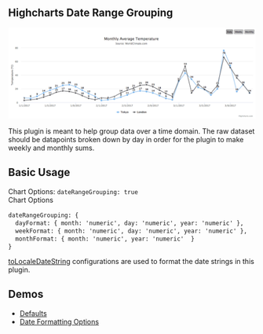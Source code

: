 ## Highcharts Date Range Grouping

![higcharts-plugin-gif-demo](https://github.com/notryanb/highcharts_date_range_grouping/blob/master/images/plugin-01.gif?raw=true)

This plugin is meant to help group data over a time domain. The raw dataset should be datapoints
broken down by day in order for the plugin to make weekly and monthly sums.

## Basic Usage
Chart Options: `dateRangeGrouping: true`  
Chart Options 
```
dateRangeGrouping: {
  dayFormat: { month: 'numeric', day: 'numeric', year: 'numeric' },
  weekFormat: { month: 'numeric', day: 'numeric', year: 'numeric' },
  monthFormat: { month: 'numeric', year: 'numeric'  }
}
```

[toLocaleDateString](https://developer.mozilla.org/en-US/docs/Web/JavaScript/Reference/Global_Objects/Date/toLocaleDateString) configurations are used to format the date strings in this plugin.

## Demos
- [Defaults](https://jsfiddle.net/9kyw8uky/5/) 
- [Date Formatting Options](https://jsfiddle.net/9kyw8uky/6/)

